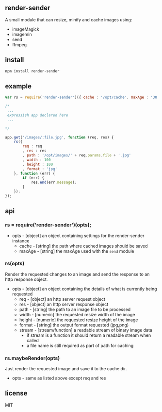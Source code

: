 render-sender
-------------

A small module that can resize, minify and cache images using:

* imageMagick
* imagemin
* send
* ffmpeg

install
-------

```sh
npm install render-sender
```

example
-------

```js
var rs = require('render-sender')({ cache : '/opt/cache', maxAge : '30 d' });

/*
 ...
 expressish app declared here
 ...

*/

app.get('/images/:file.jpg', function (req, res) {
	rs({
		req : req
		, res : res
		, path : '/opt/images/' + req.params.file + '.jpg'
		, width : 100
		, height : 100
		, format : 'jpg'
	}, function (err) {
		if (err) {
			res.end(err.message);
		}
	});
});
```

api
---

### rs = require('render-sender')(opts);

* opts - [object] an object containing settings for the render-sender instance
	* cache - [string] the path where cached images should be saved
	* maxAge - [string] the maxAge used with the `send` module

### rs(opts)

Render the requested changes to an image and send the response to an http response object.

* opts - [object] an object containing the details of what is currently being requested
	* req - [object] an http server request object
	* res - [object] an http server response object
	* path - [string] the path to an image file to be processed
	* width - [numeric] the requested resize width of the image
	* height - [numeric] the requested resize height of the image
	* format - [string] the output format requested (jpg,png)
	* stream - [stream/function] a readable stream of binary image data
		* if stream is a function it should return a readable stream when called
		* a file name is still required as part of path for caching

### rs.maybeRender(opts)

Just render the requested image and save it to the cache dir.

* opts - same as listed above except req and res

license
-------

MIT
